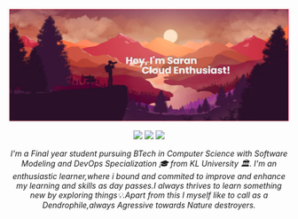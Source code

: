 <img src="https://github.com/mssaran/mssaran/blob/main/Banner.png" style="max-width: 100%;">


<p align="center">
 
 <img src="https://badges.pufler.dev/visits/mssaran/mssaran"/> 
<!--  <img src="https://badges.pufler.dev/years/mssaran"/>  -->
 <img src="https://badges.pufler.dev/repos/mssaran"/>
 <img src="https://badges.pufler.dev/commits/monthly/mssaran" />

</p>

 <p align="center"><i>
  I'm a Final year student pursuing BTech in Computer Science with Software Modeling and DevOps Specialization 🎓 from KL University 🏛. I'm an enthusiastic learner,where i bound and commited to improve and enhance my learning and skills as day passes.I always thrives to learn something new by exploring things💡.Apart from this I myself like to call as a Dendrophile,always Agressive towards Nature destroyers.</i>
</p>   

<!-- 
**mssaran/mssaran** is a ✨ _special_ ✨ repository because its `README.md` (this file) appears on your GitHub profile.

Here are some ideas to get you started:

- 🔭 I’m currently working on ...
- 🌱 I’m currently learning ...
- 👯 I’m looking to collaborate on ...
- 🤔 I’m looking for help with ...
- 💬 Ask me about ...
- 📫 How to reach me: ...
- 😄 Pronouns: ...
- ⚡ Fun fact: ...
 -->
